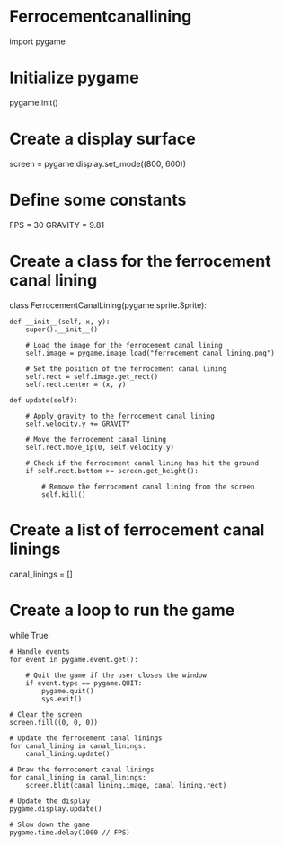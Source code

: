 # Ferrocementcanallining
import pygame

# Initialize pygame
pygame.init()

# Create a display surface
screen = pygame.display.set_mode((800, 600))

# Define some constants
FPS = 30
GRAVITY = 9.81

# Create a class for the ferrocement canal lining
class FerrocementCanalLining(pygame.sprite.Sprite):

    def __init__(self, x, y):
        super().__init__()

        # Load the image for the ferrocement canal lining
        self.image = pygame.image.load("ferrocement_canal_lining.png")

        # Set the position of the ferrocement canal lining
        self.rect = self.image.get_rect()
        self.rect.center = (x, y)

    def update(self):

        # Apply gravity to the ferrocement canal lining
        self.velocity.y += GRAVITY

        # Move the ferrocement canal lining
        self.rect.move_ip(0, self.velocity.y)

        # Check if the ferrocement canal lining has hit the ground
        if self.rect.bottom >= screen.get_height():

            # Remove the ferrocement canal lining from the screen
            self.kill()

# Create a list of ferrocement canal linings
canal_linings = []

# Create a loop to run the game
while True:

    # Handle events
    for event in pygame.event.get():

        # Quit the game if the user closes the window
        if event.type == pygame.QUIT:
            pygame.quit()
            sys.exit()

    # Clear the screen
    screen.fill((0, 0, 0))

    # Update the ferrocement canal linings
    for canal_lining in canal_linings:
        canal_lining.update()

    # Draw the ferrocement canal linings
    for canal_lining in canal_linings:
        screen.blit(canal_lining.image, canal_lining.rect)

    # Update the display
    pygame.display.update()

    # Slow down the game
    pygame.time.delay(1000 // FPS)
